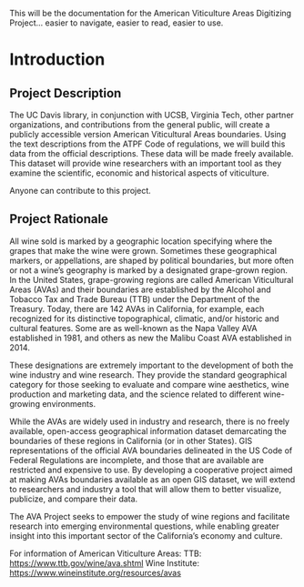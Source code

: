 This will be the documentation for the American Viticulture Areas Digitizing Project... easier to navigate, easier to read, easier to use.

# Introduction

## Project Description
The UC Davis library, in conjunction with UCSB, Virginia Tech, other partner organizations, and contributions from the general public, will create a publicly accessible version American Viticultural Areas boundaries. Using the text descriptions from the ATPF Code of regulations, we will build this data from the official descriptions. These data will be made freely available. This dataset will provide wine researchers with an important tool as they examine the scientific, economic and historical aspects of viticulture.

Anyone can contribute to this project.

## Project Rationale
All wine sold is marked by a geographic location specifying where the grapes that make the wine were grown. Sometimes these geographical markers, or appellations, are shaped by political boundaries, but more often or not a wine’s geography is marked by a designated grape-grown region. In the United States, grape-growing regions are called American Viticultural Areas (AVAs) and their boundaries are established by the Alcohol and Tobacco Tax and Trade Bureau (TTB) under the Department of the Treasury. Today, there are 142 AVAs in California, for example, each recognized for its distinctive topographical, climatic, and/or historic and cultural features. Some are as well-known as the Napa Valley AVA established in 1981, and others as new the Malibu Coast AVA established in 2014.

These designations are extremely important to the development of both the wine industry and wine research. They provide the standard geographical category for those seeking to evaluate and compare wine aesthetics, wine production and marketing data, and the science related to different wine-growing environments.

While the AVAs are widely used in industry and research, there is no freely available, open-access geographical information dataset demarcating the boundaries of these regions in California (or in other States). GIS representations of the official AVA boundaries delineated in the US Code of Federal Regulations are incomplete, and those that are available are restricted and expensive to use. By developing a cooperative project aimed at making AVAs boundaries available as an open GIS dataset, we will extend to researchers and industry a tool that will allow them to better visualize, publicize, and compare their data.

The AVA Project seeks to empower the study of wine regions and facilitate research into emerging environmental questions, while enabling greater insight into this important sector of the California’s economy and culture.

For information of American Viticulture Areas: TTB: https://www.ttb.gov/wine/ava.shtml Wine Institute: https://www.wineinstitute.org/resources/avas